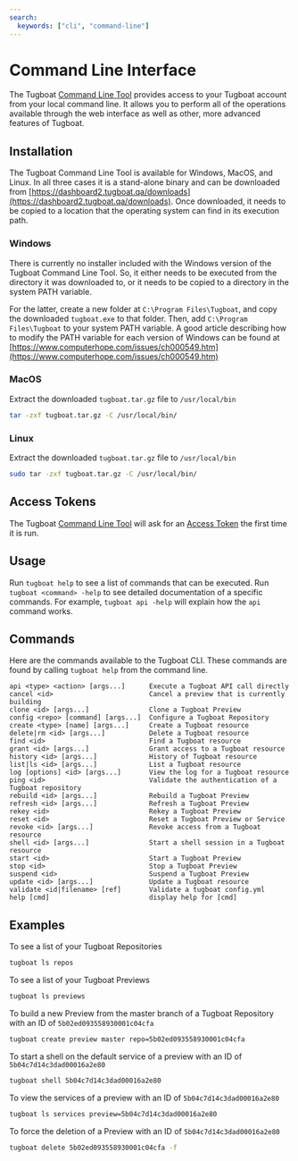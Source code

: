 ```yaml
---
search:
  keywords: ["cli", "command-line"]
---
```


# Command Line Interface

The Tugboat [Command Line Tool](https://dashboard2.tugboat.qa/downloads)
provides access to your Tugboat account from your local command line. It allows
you to perform all of the operations available through the web interface as well
as other, more advanced features of Tugboat.

## Installation

The Tugboat Command Line Tool is available for Windows, MacOS, and Linux. In all
three cases it is a stand-alone binary and can be downloaded from
[https://dashboard2.tugboat.qa/downloads](https://dashboard2.tugboat.qa/downloads).
Once downloaded, it needs to be copied to a location that the operating system
can find in its execution path.

### Windows

There is currently no installer included with the Windows version of the Tugboat
Command Line Tool. So, it either needs to be executed from the directory it was
downloaded to, or it needs to be copied to a directory in the system PATH
variable.

For the latter, create a new folder at `C:\Program Files\Tugboat`, and copy the
downloaded `tugboat.exe` to that folder. Then, add `C:\Program Files\Tugboat` to
your system PATH variable. A good article describing how to modify the PATH
variable for each version of Windows can be found at
[https://www.computerhope.com/issues/ch000549.htm](https://www.computerhope.com/issues/ch000549.htm)

### MacOS

Extract the downloaded `tugboat.tar.gz` file to `/usr/local/bin`

```sh
tar -zxf tugboat.tar.gz -C /usr/local/bin/
```

### Linux

Extract the downloaded `tugboat.tar.gz` file to `/usr/local/bin`

```sh
sudo tar -zxf tugboat.tar.gz -C /usr/local/bin/
```

## Access Tokens

The Tugboat [Command Line Tool](https://dashboard2.tugboat.qa/downloads) will
ask for an [Access Token](https://dashboard2.tugboat.qa/access-tokens) the first
time it is run.

## Usage

Run `tugboat help` to see a list of commands that can be executed. Run
`tugboat <command> -help` to see detailed documentation of a specific commands.
For example, `tugboat api -help` will explain how the `api` command works.

## Commands

Here are the commands available to the Tugboat CLI. These commands are found by
calling `tugboat help` from the command line.

```
api <type> <action> [args...]      Execute a Tugboat API call directly
cancel <id>                        Cancel a preview that is currently building
clone <id> [args...]               Clone a Tugboat Preview
config <repo> [command] [args...]  Configure a Tugboat Repository
create <type> [name] [args...]     Create a Tugboat resource
delete|rm <id> [args...]           Delete a Tugboat resource
find <id>                          Find a Tugboat resource
grant <id> [args...]               Grant access to a Tugboat resource
history <id> [args...]             History of Tugboat resource
list|ls <id> [args...]             List a Tugboat resource
log [options] <id> [args...]       View the log for a Tugboat resource
ping <id>                          Validate the authentication of a Tugboat repository
rebuild <id> [args...]             Rebuild a Tugboat Preview
refresh <id> [args...]             Refresh a Tugboat Preview
rekey <id>                         Rekey a Tugboat Preview
reset <id>                         Reset a Tugboat Preview or Service
revoke <id> [args...]              Revoke access from a Tugboat resource
shell <id> [args...]               Start a shell session in a Tugboat resource
start <id>                         Start a Tugboat Preview
stop <id>                          Stop a Tugboat Preview
suspend <id>                       Suspend a Tugboat Preview
update <id> [args...]              Update a Tugboat resource
validate <id|filename> [ref]       Validate a tugboat config.yml
help [cmd]                         display help for [cmd]
```

## Examples

To see a list of your Tugboat Repositories

```sh
tugboat ls repos
```

To see a list of your Tugboat Previews

```sh
tugboat ls previews
```

To build a new Preview from the master branch of a Tugboat Repository with an ID
of `5b02ed093558930001c04cfa`

```sh
tugboat create preview master repo=5b02ed093558930001c04cfa
```

To start a shell on the default service of a preview with an ID of
`5b04c7d14c3dad00016a2e80`

```sh
tugboat shell 5b04c7d14c3dad00016a2e80
```

To view the services of a preview with an ID of `5b04c7d14c3dad00016a2e80`

```sh
tugboat ls services preview=5b04c7d14c3dad00016a2e80
```

To force the deletion of a Preview with an ID of `5b04c7d14c3dad00016a2e80`

```sh
tugboat delete 5b02ed093558930001c04cfa -f
```
